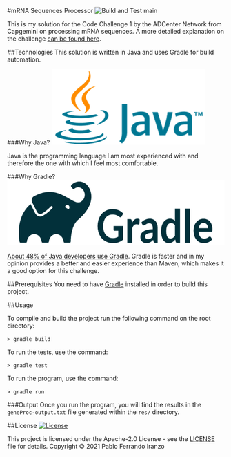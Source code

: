#mRNA Sequences Processor
![Build and Test main](https://github.com/pabferir/mRNA-Sequences-Processor/actions/workflows/gradle.yml/badge.svg)

This is my solution for the Code Challenge 1 by the ADCenter Network from Capgemini on processing mRNA sequences. A more
detailed explanation on the challenge [can be found here]((doc/ADCenter_Network_Code_Challenge_Processing_mRNA_Sequences.pdf)).

##Technologies
This solution is written in Java and uses Gradle for build automation.

###Why Java?
<img src="doc/java-logo.png" height="175px" alt="Java Logo" />

Java is the programming language I am most experienced with and therefore the one with which I feel most comfortable.

###Why Gradle?
<img src="doc/gradle-logo.png" height="150px" alt="Gradle Logo" />

[About 48% of Java developers use Gradle](https://www.jetbrains.com/lp/devecosystem-2020/java/). Gradle is faster and in 
my opinion provides a better and easier experience than Maven, which makes it a good option for this challenge.

##Prerequisites
You need to have [Gradle](https://gradle.org/install/) installed in order to build this project.

##Usage

To compile and build the project run the following command on the root directory:
```
> gradle build
```
To run the tests, use the command:
```
> gradle test
```
To run the program, use the command:
```
> gradle run
```
###Output
Once you run the program, you will find the results in the `geneProc-output.txt` file generated within the `res/` directory.

##License
[![License](https://img.shields.io/badge/License-Apache%202.0-blue.svg)](https://opensource.org/licenses/Apache-2.0)

This project is licensed under the Apache-2.0 License - see the [LICENSE](LICENSE) file for details.
Copyright © 2021 Pablo Ferrando Iranzo